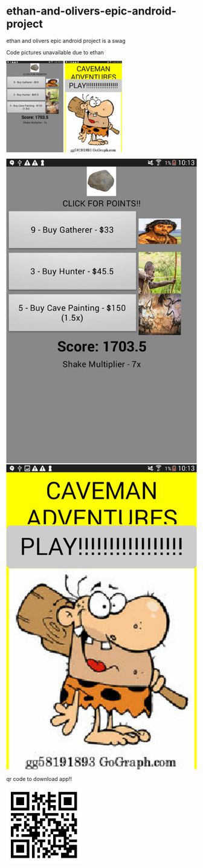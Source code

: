 # ethan-and-olivers-epic-android-project
ethan and olivers epic android project is a swag

Code pictures unavailable due to ethan

<img src="Screenshot_2019-11-18-10-13-38[1].png" width="30%">
<img src="Screenshot_2019-11-18-10-13-45[1].png" width="30%">

![Its broken!](Screenshot_2019-11-18-10-13-38[1].png)
![This one is broken too!](Screenshot_2019-11-18-10-13-45[1].png)

qr code to download app!!

![qr code not avaliable!!!!!](qr.png)
